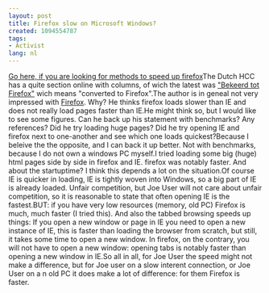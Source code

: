 ```yaml
---
layout: post
title: Firefox slow on Microsoft Windows?
created: 1094554787
tags:
- Activist
lang: nl
---
```

[Go here, if you are looking for methods to speed up firefox](http://users.tns.net/~skingery/weblog/2004/09/speed-up-firefox.html)The Dutch HCC has a quite section online with columns, of wich the latest was ["Bekeerd tot Firefox"](http://www4.hccnet.nl/404/index.cfm?fuseaction=achtergronden.ColumnsPage&id=770&otherid=577) wich means "converted to Firefox".The author is in geneal not very impressed with [Firefox](http://getfirefox.com). Why? He thinks firefox loads slower than IE and does not really load pages faster than IE.He might think so, but I would like to see some figures. Can he back up his statement with benchmarks? Any references? Did he try loading huge pages? Did he try opening IE and firefox next to one-another and see which one loads quickest?Because I beleive the the opposite, and I can back it up better. Not with benchmarks, because I do not own a windows PC myself.I tried loading some big (huge) html pages side by side in firefox and IE. firefox was notably faster. And about the startuptime? I think this depends a lot on the situation.Of course IE is quicker in loading, IE is tightly woven into Windows, so a big part of IE is already loaded. Unfair competition, but Joe User will not care about unfair competition, so it is reasonable to state that often opening IE is the fastest.BUT: if you have very low resources (memory, old PC) Firefox is much, much faster (I tried this). And also the tabbed browsing speeds up things: If you open a new window or page in IE you need to open a new instance of IE, this is faster than loading the browser from scratch, but still, it takes some time to open a new window. In firefox, on the contrary, you will not have to open a new window: opening tabs is notably faster than opening a new window in IE.So all in all, for Joe User the speed might not make a difference, but for Joe user on a slow interent connection, or Joe User on a n old PC it does make a lot of difference: for them Firefox is faster.
